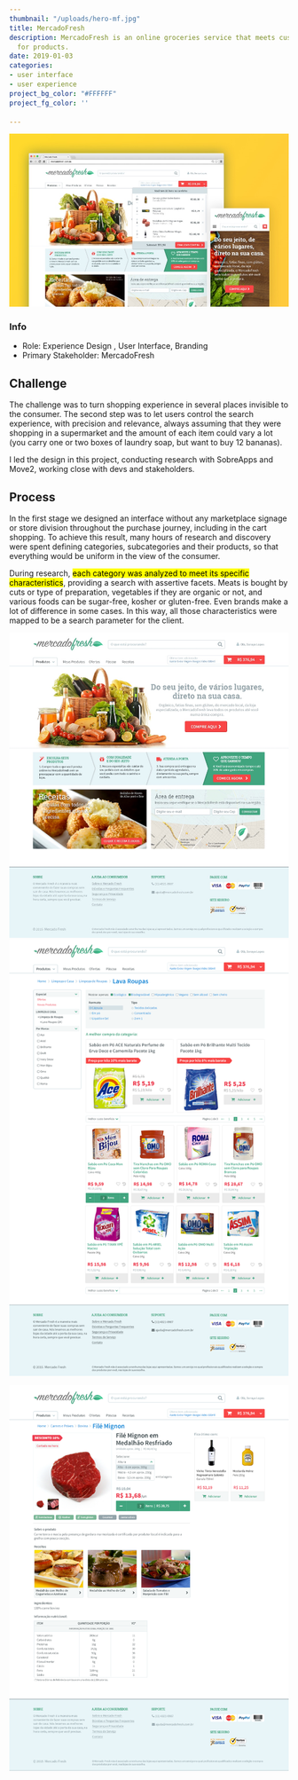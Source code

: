 ```yaml
---
thumbnail: "/uploads/hero-mf.jpg"
title: MercadoFresh
description: MercadoFresh is an online groceries service that meets customized demands
  for products.
date: 2019-01-03
categories:
- user interface
- user experience
project_bg_color: "#FFFFFF"
project_fg_color: ''

---
```

![](/uploads/hero-mf.jpg)

### Info

* Role: Experience Design , User Interface, Branding
* Primary Stakeholder: MercadoFresh

## Challenge

The challenge was to turn shopping experience in several places invisible to the consumer. The second step was to let users control the search experience, with precision and relevance, always assuming that they were shopping in a supermarket and the amount of each item could vary a lot (you carry one or two boxes of laundry soap, but want to buy 12 bananas).

I led the design in this project, conducting research with SobreApps and Move2, working close with devs and stakeholders.

## Process

In the first stage we designed an interface without any marketplace signage or store division throughout the purchase journey, including in the cart shopping. To achieve this result, many hours of research and discovery were spent defining categories, subcategories and their products, so that everything would be uniform in the view of the consumer.

During research, <mark>each category was analyzed to meet its specific characteristics</mark>, providing a search with assertive facets. Meats is bought by cuts or type of preparation, vegetables if they are organic or not, and various foods can be sugar-free, kosher or gluten-free. Even brands make a lot of difference in some cases. In this way, all those characteristics were mapped to be a search parameter for the client.

![](/uploads/mf_home_concept_v1.jpg "Homepage")  
![Categories](/uploads/mf_categoria-sub-01.png "Categories")

![](/uploads/mf_detalhe-produto-03.png "Product Detail")